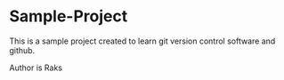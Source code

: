 # Sample-Project
This is a sample project created to learn git version control software and github.

Author is Raks
